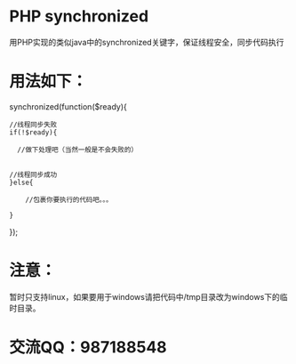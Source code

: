 # PHP synchronized
用PHP实现的类似java中的synchronized关键字，保证线程安全，同步代码执行

# 用法如下：
synchronized(function($ready){

    //线程同步失败
    if(!$ready){

      //做下处理吧（当然一般是不会失败的）


    //线程同步成功
    }else{

        //包裹你要执行的代码吧。。。

    }



});

# 注意：
暂时只支持linux，如果要用于windows请把代码中/tmp目录改为windows下的临时目录。

# 交流QQ：987188548
